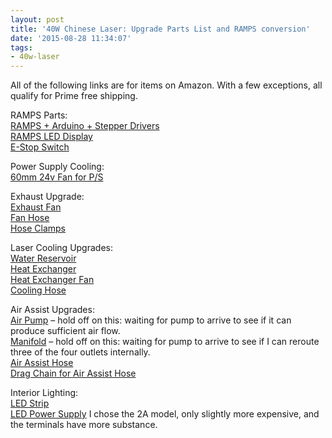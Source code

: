 ```yaml
---
layout: post
title: '40W Chinese Laser: Upgrade Parts List and RAMPS conversion'
date: '2015-08-28 11:34:07'
tags:
- 40w-laser
---
```



All of the following links are for items on Amazon. With a few exceptions, all qualify for Prime free shipping.

RAMPS Parts:  
[RAMPS + Arduino + Stepper Drivers](http://amzn.to/1NEyAdk)  
[RAMPS LED Display](http://amzn.to/1NEyrqi)  
[E-Stop Switch](http://amzn.to/1PXBWX6)

Power Supply Cooling:  
[60mm 24v Fan for P/S](http://amzn.to/1EnzzM4)

Exhaust Upgrade:  
[Exhaust Fan](http://amzn.to/1JqHzLn)  
[Fan Hose](http://amzn.to/1MT3DAv)  
[Hose Clamps](http://amzn.to/1MT3HAb)

Laser Cooling Upgrades:  
[Water Reservoir](http://amzn.to/1NEx62S)  
[Heat Exchanger](http://amzn.to/1MT23Pe)  
[Heat Exchanger Fan](http://amzn.to/1MT3xca)  
[Cooling Hose](http://amzn.to/1JqFAXm)

Air Assist Upgrades:  
[Air Pump](http://amzn.to/1En8Teh) – hold off on this: waiting for pump to arrive to see if it can produce sufficient air flow.  
[Manifold](http://amzn.to/1JqEACC) – hold off on this: waiting for pump to arrive to see if I can reroute three of the four outlets internally.  
[Air Assist Hose](http://amzn.to/1MT1F31)  
[Drag Chain for Air Assist Hose](http://amzn.to/1NEwmux)

Interior Lighting:  
[LED Strip](http://amzn.to/1LAjuCz)  
[LED Power Supply](http://amzn.to/1JqGlzv) I chose the 2A model, only slightly more expensive, and the terminals have more substance.


